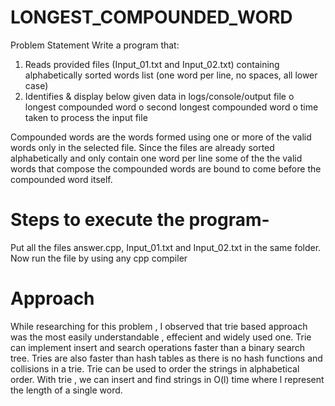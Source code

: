 # LONGEST_COMPOUNDED_WORD
Problem Statement
Write a program that:
1. Reads provided files (Input_01.txt and Input_02.txt) containing alphabetically sorted words list (one
word per line, no spaces, all lower case)
2. Identifies & display below given data in logs/console/output file
o longest compounded word
o second longest compounded word
o time taken to process the input file

Compounded words are the words formed using one or more of the valid words only in the selected file.
Since the files are already sorted alphabetically and only contain one word per line some of the the valid words that compose the compounded words are bound to come before the compounded word itself.

# Steps to execute the program-

Put all the files answer.cpp, Input_01.txt and Input_02.txt in the same folder.
Now run the file by using any cpp compiler

# Approach
While researching for this problem , I observed that trie based approach was the most easily understandable , effecient and widely used one. Trie can implement insert and search operations faster than a binary search tree. Tries are also faster than hash tables as there is no hash functions and collisions in a trie. Trie can be used to order the strings in alphabetical order. With trie , we can insert and find strings in O(l) time where l represent the length of a single word.

